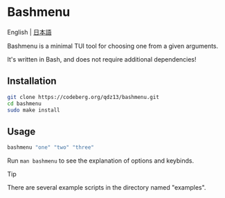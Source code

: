 # Bashmenu
English | [日本語](README-ja.md)

Bashmenu is a minimal TUI tool for choosing one from a given arguments.

It's written in Bash, and does not require additional dependencies!

## Installation
```sh
git clone https://codeberg.org/qdz13/bashmenu.git
cd bashmenu
sudo make install
```

## Usage
```sh
bashmenu "one" "two" "three"
```

Run `man bashmenu` to see the explanation of options and keybinds.

> [!TIP]
> There are several example scripts in the directory named "examples".
